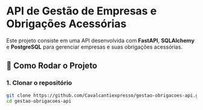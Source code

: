 # API de Gestão de Empresas e Obrigações Acessórias

Este projeto consiste em uma API desenvolvida com **FastAPI**, **SQLAlchemy** e **PostgreSQL** para gerenciar empresas e suas obrigações acessórias.

## 🚀 Como Rodar o Projeto

### 1. Clonar o repositório

```sh
git clone https://github.com/Cavalcantiexpresso/gestao-obrigacoes-api.git
cd gestao-obrigacoes-api
```
